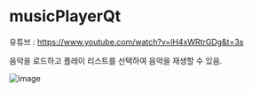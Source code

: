# musicPlayerQt

유튜브 : https://www.youtube.com/watch?v=lH4xWRtrGDg&t=3s

음악을 로드하고 플레이 리스트를 선택하여 음악을 재생할 수 있음.

![image](https://user-images.githubusercontent.com/35091494/224192325-32131904-a4b5-495e-94b0-f7b3f416d634.png)
